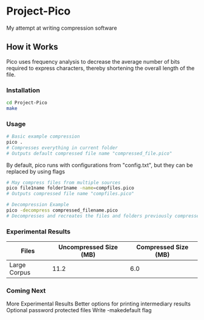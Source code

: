 # Project-Pico
My attempt at writing compression software

## How it Works

Pico uses frequency analysis to decrease the average number of bits required to express characters, thereby shortening the overall length of the file.

### Installation
```sh
cd Project-Pico
make
```

### Usage
```sh
# Basic example compression
pico .
# Compresses everything in current folder
# Outputs default compressed file name "compressed_file.pico"
```
By default, pico runs with configurations from "config.txt", but they can be replaced by using flags
```sh
# May compress files from multiple sources
pico file1name folder1name -name=compfiles.pico
# Outputs compressed file name "compfiles.pico"
```
```sh
# Decompression Example
pico -decompress compressed_filename.pico
# Decompresses and recreates the files and folders previously compressed
```

### Experimental Results

| Files | Uncompressed Size (MB) | Compressed Size (MB) |
| ----- | ---------------------- | -------------------- |
| Large Corpus | 11.2 | 6.0 |

### Coming Next
More Experimental Results
Better options for printing intermediary results
Optional password protected files
Write -makedefault flag
